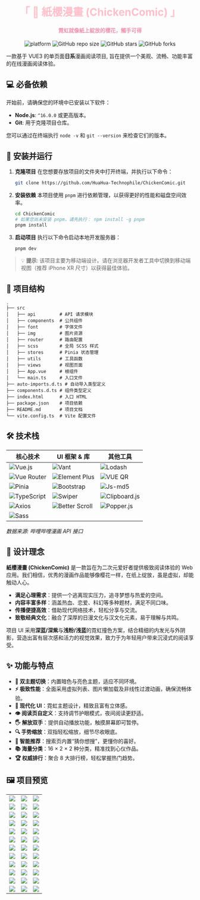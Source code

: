 <h1 align="center" style="color:pink;">「 🌸 紙櫻漫畫 (ChickenComic) 」</h1>

<h4 align="center" style="color:#ED93AD;">霓虹就像紙上綻放的櫻花，觸手可得</h4>

<p align="center">
  <img alt="platform" src="https://img.shields.io/badge/platform-web%20%7C%20mobile-brightgreen">
  <img alt="GitHub repo size" src="https://img.shields.io/github/repo-size/HuaHua-Technophile/ChickenComic">
  <img alt="GitHub stars" src="https://img.shields.io/github/stars/HuaHua-Technophile/ChickenComic?style=flat">
  <img alt="GitHub forks" src="https://img.shields.io/github/forks/HuaHua-Technophile/ChickenComic?style=flat">
</p>

一款基于 VUE3 的单页面**日系**漫画阅读项目, 旨在提供一个美观、流畅、功能丰富的在线漫画阅读体验。

## 💻 必备依赖

开始前，请确保您的环境中已安装以下软件：

- **Node.js**: `^16.0.0` 或更高版本。
- **Git**: 用于克隆项目仓库。

您可以通过在终端执行 `node -v` 和 `git --version` 来检查它们的版本。

## 🚀 安装并运行

1.  **克隆项目**
    在您想要存放项目的文件夹中打开终端，并执行以下命令：

    ```bash
    git clone https://github.com/HuaHua-Technophile/ChickenComic.git
    ```

2.  **安装依赖**
    本项目使用 `pnpm` 进行依赖管理，以获得更好的性能和磁盘空间效率。

    ```bash
    cd ChickenComic
    # 如果您尚未安装 pnpm，请先执行： npm install -g pnpm
    pnpm install
    ```

3.  **启动项目**
    执行以下命令启动本地开发服务器：
    ```bash
    pnpm dev
    ```

> 💡 **提示**: 该项目主要为移动端设计。请在浏览器开发者工具中切换到移动端视图（推荐 iPhone XR 尺寸）以获得最佳体验。

## 📂 项目结构

```
.
├── src
│   ├── api         # API 请求模块
│   ├── components  # 公共组件
│   ├── font        # 字体文件
│   ├── img         # 图片资源
│   ├── router      # 路由配置
│   ├── scss        # 全局 SCSS 样式
│   ├── stores      # Pinia 状态管理
│   ├── utils       # 工具函数
│   ├── views       # 视图页面
│   ├── App.vue     # 根组件
│   └── main.ts     # 入口文件
├── auto-imports.d.ts # 自动导入类型定义
├── components.d.ts # 组件类型定义
├── index.html      # 入口 HTML
├── package.json    # 项目依赖
├── README.md       # 项目文档
└── vite.config.ts  # Vite 配置文件
```

## 🛠️ 技术栈

<table align="center">
    <thead>
        <tr>
            <th align="center">核心技术</th>
            <th align="center">UI 框架 & 库</th>
            <th align="center">其他工具</th>
        </tr>
    </thead>
    <tbody>
        <tr>
            <td><img alt="Vue.js" src="https://img.shields.io/badge/Vue.js-3.x-4FC08D?logo=vue.js"></td>
            <td><img alt="Vant" src="https://img.shields.io/badge/Vant-4.x-00BFFF?logo=vant"></td>
            <td><img alt="Lodash" src="https://img.shields.io/badge/Lodash-4.x-3492FF?logo=lodash"></td>
        </tr>
        <tr>
            <td><img alt="Vue Router" src="https://img.shields.io/badge/Vue_Router-4.x-4FC08D?logo=vue.js"></td>
            <td><img alt="Element Plus" src="https://img.shields.io/badge/Element_Plus-2.x-409EFF?logo=element-plus"></td>
            <td><img alt="VUE QR" src="https://img.shields.io/badge/VUE_QR-4.x-green"></td>
        </tr>
        <tr>
            <td><img alt="Pinia" src="https://img.shields.io/badge/Pinia-2.x-FFD83A"></td>
            <td><img alt="Bootstrap" src="https://img.shields.io/badge/Bootstrap-5.x-7952B3?logo=bootstrap"></td>
            <td><img alt="Js-md5" src="https://img.shields.io/badge/Js--md5-0.7.x-blue"></td>
        </tr>
        <tr>
            <td><img alt="TypeScript" src="https://img.shields.io/badge/TypeScript-5.x-3178C6?logo=typescript"></td>
            <td><img alt="Swiper" src="https://img.shields.io/badge/Swiper-9.x-6332F6?logo=swiper"></td>
            <td><img alt="Clipboard.js" src="https://img.shields.io/badge/Clipboard.js-2.x-7854F7"></td>
        </tr>
        <tr>
            <td><img alt="Axios" src="https://img.shields.io/badge/Axios-1.x-5A29E4?logo=axios"></td>
            <td><img alt="Better Scroll" src="https://img.shields.io/badge/Better_Scroll-2.5-orange"></td>
            <td><img alt="Popper.js" src="https://img.shields.io/badge/Popper.js-2.x-F82D76"></td>
        </tr>
        <tr>
            <td><img alt="Sass" src="https://img.shields.io/badge/Sass-CC6699?logo=sass"></td>
            <td></td>
            <td></td>
        </tr>
    </tbody>
</table>

_数据来源: 哔哩哔哩漫画 API 接口_

## 💖 设计理念

**紙櫻漫畫 (ChickenComic)** 是一款旨在为二次元爱好者提供极致阅读体验的 Web 应用。我们相信，优秀的漫画作品能够像樱花一样，在纸上绽放，虽是虚拟，却能触动人心。

- **满足心理需求**：提供一个逃离现实压力，追寻梦想与热爱的空间。
- **内容丰富多样**：涵盖热血、恋爱、科幻等多种题材，满足不同口味。
- **传播便捷高效**：借助现代网络技术，轻松分享与交流。
- **致敬经典文化**：融合了深厚的日漫文化与汉文化元素，易于理解与共鸣。

项目 UI 采用**深蓝/深紫**与**浅粉/浅蓝**的霓虹撞色方案，结合精细的内发光与外阴影，营造出富有层次感和活力的视觉效果，致力于为年轻用户带来沉浸式的阅读享受。

## ✨ 功能与特点

- **🎨 双主题切换**：内置暗色与亮色主题，适应不同环境。
- **⚡️ 极致性能**：全面采用虚拟列表、图片懒加载及非线性过渡动画，确保流畅体验。
- **📱 现代化 UI**：霓虹主题设计，精致且富有立体感。
- **👁️ 阅读页自定义**：支持调节护眼模式，夜间阅读更舒适。
- **🖐️ 解放双手**：提供自动播放功能，触摸屏幕即可暂停。
- **🔍 手势缩放**：双指轻松缩放，细节尽收眼底。
- **🧠 智能推荐**：搜索页内置“猜你想搜”，更懂你的喜好。
- **📚 海量分类**：16 × 2 × 2 种分类，精准找到心仪作品。
- **🏆 权威排行**：聚合 8 大排行榜，轻松掌握热门趋势。

## 🖼️ 项目预览

<table align="center">
    <tr><td><img src="https://www.imageoss.com/images/2023/07/31/Snipaste_2023-06-24_20-26-275def23e5e988d3ce.png" /></td><td> <img src="https://www.imageoss.com/images/2023/07/31/Snipaste_2023-06-24_20-27-302d065137886c0a1b.png" /></td><td> <img src="https://www.imageoss.com/images/2023/07/31/Snipaste_2023-06-24_20-27-347d129bc6f1b3a49c.png" /></td></tr>
    <tr><td><img src="https://www.imageoss.com/images/2023/07/31/Snipaste_2023-06-24_20-28-13c0d92308baef1523.png" /></td><td> <img src="https://www.imageoss.com/images/2023/07/31/Snipaste_2023-06-24_20-31-07cf38a68eac77af1e.png" /></td><td> <img src="https://www.imageoss.com/images/2023/07/31/Snipaste_2023-06-24_20-31-117b8dc24193897c37.png" /></td></tr>
    <tr><td><img src="https://www.imageoss.com/images/2023/07/31/Snipaste_2023-06-24_20-31-17d5b12ae37235c72c.png" /></td><td> <img src="https://www.imageoss.com/images/2023/07/31/Snipaste_2023-06-24_20-35-27e2ee04d8cc85803f.png" /></td><td> <img src="https://www.imageoss.com/images/2023/07/31/Snipaste_2023-06-24_20-35-5395c5cb18108166fb.png" /></td></tr>
    <tr><td><img src="https://www.imageoss.com/images/2023/07/31/Snipaste_2023-06-24_20-36-02ef38e463204651c6.png" /></td><td> <img src="https://www.imageoss.com/images/2023/07/31/Snipaste_2023-06-24_20-36-15546c1784ee76da5d.png" /></td><td> <img src="https://www.imageoss.com/images/2023/07/31/Snipaste_2023-06-24_20-36-25e2fc6c09bedc2fca.png" /></td></tr>
    <tr><td><img src="https://www.imageoss.com/images/2023/07/31/Snipaste_2023-06-24_20-36-407c3b3b917d89c6cd.png" /></td><td> <img src="https://www.imageoss.com/images/2023/07/31/Snipaste_2023-06-24_20-37-39aca7f4d592355360.png" /></td><td> <img src="https://www.imageoss.com/images/2023/07/31/Snipaste_2023-06-24_20-37-50f2e774a181196179.png" /></td></tr>
    <tr><td><img src="https://www.imageoss.com/images/2023/07/31/Snipaste_2023-06-24_20-38-28db4a7c3674a6de97.png" /></td><td> <img src="https://www.imageoss.com/images/2023/07/31/Snipaste_2023-06-24_20-38-38c6b91dd971af4520.png" /></td><td> <img src="https://www.imageoss.com/images/2023/07/31/Snipaste_2023-06-24_20-42-501ad47e03e01b683c.png" /></td></tr>
    <tr><td><img src="https://www.imageoss.com/images/2023/07/31/Snipaste_2023-06-24_20-43-27e239d266a2511c2a.png" /></td><td> <img src="https://www.imageoss.com/images/2023/07/31/Snipaste_2023-06-24_20-44-273e3776ab3c4933d6.png" /></td><td> <img src="https://www.imageoss.com/images/2023/07/31/Snipaste_2023-06-24_20-44-34a404c33483baa645.png" /></td></tr>
    <tr><td><img src="https://www.imageoss.com/images/2023/07/31/Snipaste_2023-06-24_20-44-49e5427ac486f20c0e.png" /></td><td> <img src="https://www.imageoss.com/images/2023/07/31/Snipaste_2023-06-24_20-45-508e61e01cdb89465d.png" /></td><td> <img src="https://www.imageoss.com/images/2023/07/31/Snipaste_2023-06-24_20-46-00966592a45a284b79.png" /></td></tr>
    <tr><td><img src="https://www.imageoss.com/images/2023/07/31/Snipaste_2023-06-24_20-46-15890e1239a3947df2.png" /></td><td> <img src="https://www.imageoss.com/images/2023/07/31/Snipaste_2023-06-24_20-46-4572e1f9b78bd5b8d5.png" /></td><td> <img src="https://www.imageoss.com/images/2023/07/31/Snipaste_2023-06-24_20-47-203d2f9421cb848f27.png" /></td></tr>
    <tr><td><img src="https://www.imageoss.com/images/2023/07/31/Snipaste_2023-06-24_20-47-321d06ded2b1d85efd.png" /></td><td> <img src="https://www.imageoss.com/images/2023/07/31/Snipaste_2023-06-24_20-47-41f6e75e9242040ee9.png" /></td><td> <img src="https://www.imageoss.com/images/2023/07/31/Snipaste_2023-06-24_20-47-52b725561a162de40c.png" /></td></tr>
    <tr><td><img src="https://www.imageoss.com/images/2023/07/31/Snipaste_2023-06-24_20-48-003eb44cfaf7bab0ce.png" /></td><td> <img src="https://www.imageoss.com/images/2023/07/31/Snipaste_2023-06-24_20-48-06ee668e294121683c.png" /></td><td> <img src="https://www.imageoss.com/images/2023/07/31/Snipaste_2023-06-24_20-48-11bff2c1545123937f.png" /></td></tr>
    <tr><td><img src="https://www.imageoss.com/images/2023/07/31/Snipaste_2023-06-24_20-48-27ffc30f08baebb0d1.png" /></td><td> <img src="https://www.imageoss.com/images/2023/07/31/Snipaste_2023-06-24_20-49-07d0c6ced5500a75f9.png" /></td><td> <img src="https://www.imageoss.com/images/2023/07/31/Snipaste_2023-06-24_20-51-54f3db310e238fcb36.png" /></td></tr>
</table>

